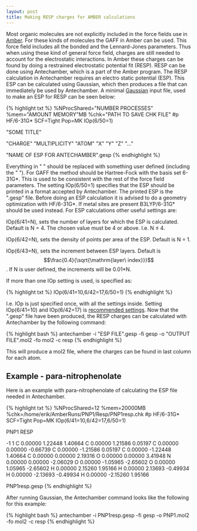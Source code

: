 ```yaml
---
layout: post
title: Making RESP charges for AMBER calculations
---
```


Most organic molecules are not explicitly included in the force fields use in [Amber](https://ambermd.org/).
For these kinds of molecules the GAFF in Amber can be used. 
This force field includes all the bonded and the Lennard-Jones parameters. 
Thus when using these kind of general force field, charges are still needed to account for the electrostatic interactions.
In Amber these charges can be found by doing a restrained electrostatic potential fit (RESP).
RESP can be done using Antechamber, which is a part of the Amber program.
The RESP calculation in Antechamber requires an electro static potential (ESP).
This ESP can be calculated using Gaussian, which then produces a file that can immediately be used by Antechamber.
A minimal [Gaussian](https://gaussian.com/) input file, used to make an ESP for RESP can be seen below:

{% highlight txt %}
%NProcShared="NUMBER PROCESSES"
%mem="AMOUNT MEMORY"MB
%chk="PATH TO SAVE CHK FILE"
#p HF/6-31G* SCF=Tight Pop=MK IOp(6/50=1)

 "SOME TITLE"

"CHARGE" "MULTIPLICITY"
"ATOM"         "X"        "Y"       "Z"
"..."

"NAME OF ESP FOR ANTECHAMBER".gesp
{% endhighlight %}

Everything in " " should be replaced with something user defined (including the " ").
For GAFF the method should be Hartree-Fock with the basis set 6-31G\*.
This is used to be consistent with the rest of the force field parameters.
The setting IOp(6/50=1) specifies that the ESP should be printed in a format accepted by Antechamber.
The printed ESP is the ".gesp" file.
Before doing an ESP calculation it is advised to do a geometry optimization with HF/6-31G*.
If metal sites are present B3LYP/6-31G\* should be used instead.
For ESP calculations other useful settings are:

IOp(6/41=N), sets the number of layers for which the ESP is calculated.
Default is N = 4.
The chosen value must be 4 or above.
I.e. N ≤ 4.

IOp(6/42=N), sets the density of points per area of the ESP.
Default is N = 1.

IOp(6/43=N), sets the increment between ESP layers.
Default is $$\frac{0.4}{\sqrt{\mathrm{layer\ index}}}$$.
If N is user defined, the increments will be 0.01*N.

If more than one IOp setting is used, is specified as:

{% highlight txt %}
IOp(6/41=10,6/42=17,6/50=1)
{% endhighlight %} 
   
I.e. IOp is just specified once, with all the settings inside.
Setting IOp(6/41=10) and IOp(6/42=17) is [recommended settings](http://signe.teokem.lu.se/~ulf/Methods/resp.html).
Now that the ".gesp" file have been produced, the RESP charges can be calculated with Antechamber by the following command:

{% highlight bash %}
antechamber -i "ESP FILE".gesp -fi gesp -o "OUTPUT FILE".mol2 -fo mol2 -c resp
{% endhighlight %}

This will produce a mol2 file, where the charges can be found in last column for each atom. 


## Example - para-nitrophenolate

Here is an example with para-nitrophenolate of calculating the ESP file needed in Antechamber.

{% highlight txt %}
%NProcShared=12
%mem=20000MB
%chk=/home/erik/AmberRuns/PNP1/Resp/PNP1resp.chk
#p HF/6-31G* SCF=Tight Pop=MK IOp(6/41=10,6/42=17,6/50=1)

 PNP1 RESP

-1 1
C          0.00000        1.22448        1.40664
C          0.00000        1.21586        0.05197
C          0.00000        0.00000       -0.66739
C          0.00000       -1.21586        0.05197
C          0.00000       -1.22448        1.40664
C          0.00000        0.00000        2.19316
O          0.00000        0.00000        3.41948
N          0.00000        0.00000       -2.06029
O          0.00000       -1.05965       -2.65602
O          0.00000        1.05965       -2.65602
H          0.00000        2.15260        1.95166
H          0.00000        2.13693       -0.49934
H          0.00000       -2.13693       -0.49934
H          0.00000       -2.15260        1.95166

PNP1resp.gesp
{% endhighlight %} 

After running Gaussian, the Antechamber command looks like the following for this example:
	
{% highlight bash %}
antechamber -i PNP1resp.gesp -fi gesp -o PNP1.mol2 -fo mol2 -c resp
{% endhighlight %}
